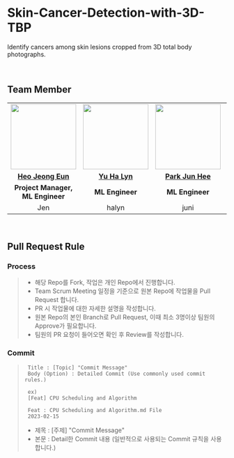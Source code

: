 # Skin-Cancer-Detection-with-3D-TBP
Identify cancers among skin lesions cropped from 3D total body photographs.

<br>

## Team Member 
<table>
  <tr>
    <td align="center"><a href="https://github.com/Heo-Jeong-Eun"><img src="https://avatars.githubusercontent.com/Heo-Jeong-Eun" width="150px;" alt="">
    <td align="center"><a href="https://github.com/halynyu"><img src="https://avatars.githubusercontent.com/u/120549760?v=4" width="150px;" alt="">
    <td align="center"><a href="https://github.com/juni5184"><img src="https://avatars.githubusercontent.com/u/31072193?v=4" width="150px;" alt="">
    <td align="center"><a href="https://github.com/Ui-Seok"><img src="https://avatars.githubusercontent.com/u/82555245?v=4" width="150px;" alt="">
    </td>
  </tr>
  <tr>
    <td align="center"><a href="https://github.com/Heo-Jeong-Eun"><b>Heo Jeong Eun</b></td>
    <td align="center"><a href="https://github.com/halynyu"><b>Yu Ha Lyn</b></td>
    <td align="center"><a href="https://github.com/juni5184"><b>Park Jun Hee</b></td>
    <td align="center"><a href="https://github.com/Ui-Seok"><b>Lee Ui Seok</b></td>
  </tr>
   <tr>
    <td align="center"><strong>Project Manager,<br> ML Engineer</strong></td>
    <td align="center"><strong>ML Engineer</strong></td>
   <td align="center"><strong>ML Engineer</strong></td>
    <td align="center"><strong>ML Engineer</strong></td>
  </tr>
   <tr>
    <td align="center">Jen</td>
    <td align="center">halyn</td>
   <td align="center">juni</td>
    <td align="center">Seok</td>
  </tr>
</table>

<br>

## Pull Request Rule

### Process
> - 해당 Repo를 Fork, 작업은 개인 Repo에서 진행합니다. 
> - Team Scrum Meeting 일정을 기준으로 원본 Repo에 작업물을 Pull Request 합니다.
> - PR 시 작업물에 대한 자세한 설명을 작성합니다.
> - 원본 Repo의 본인 Branch로 Pull Request, 이때 최소 3명이상 팀원의 Approve가 필요합니다. 
> - 팀원의 PR 요청이 들어오면 확인 후 Review를 작성합니다. 
  
### Commit 
> ```shell
>  Title : [Topic] "Commit Message" 
>  Body (Option) : Detailed Commit (Use commonly used commit rules.)
>
>  ex) 
>  [Feat] CPU Scheduling and Algorithm
>  
>  Feat : CPU Scheduling and Algorithm.md File 
>  2023-02-15 
>  ```
>  
>  - 제목 : [주제] "Commit Message" <br>
>  - 본문 : Detail한 Commit 내용 (일반적으로 사용되는 Commit 규칙을 사용합니다.)
